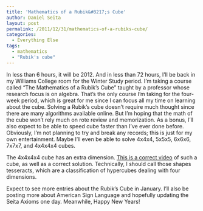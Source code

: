 ```yaml
---
title: 'Mathematics of a Rubik&#8217;s Cube'
author: Daniel Seita
layout: post
permalink: /2011/12/31/mathematics-of-a-rubiks-cube/
categories:
  - Everything Else
tags:
  - mathematics
  - "Rubik's cube"
---
```

In less than 6 hours, it will be 2012. And in less than 72 hours, I’ll be back in my Williams College room for the Winter Study period. I’m taking a course called “The Mathematics of a Rubik’s Cube” taught by a professor whose research focus is on algebra. That’s the only course I’m taking for the four-week period, which is great for me since I can focus all my time on learning about the cube. Solving a Rubik’s cube doesn’t require much thought since there are many algorithms available online. But I’m hoping that the math of the cube won’t rely much on rote review and memorization. As a bonus, I’ll also expect to be able to speed cube faster than I’ve ever done before. Obviously, I&#8217;m not planning to try and break any records; this is just for my own entertainment. Maybe I’ll even be able to solve 4x4x4, 5x5x5, 6x6x6, 7x7x7, and 4x4x4x4 cubes.

The 4x4x4x4 cube has an extra dimension. [This is a correct video][1] of such a cube, as well as a correct solution. Technically, I should call those shapes tesseracts, which are a classification of hypercubes dealing with four dimensions. 

Expect to see more entries about the Rubik’s Cube in January. I’ll also be posting more about American Sign Language and hopefully updating the Seita Axioms one day. Meanwhile, Happy New Years!

 [1]: http://www.youtube.com/watch?v=VOUw4V1bKQQ "cubes"